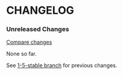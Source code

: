 # CHANGELOG

### Unreleased Changes

[Compare changes](https://github.com/codevise/pageflow-new-pages-box/compare/1-5-stable...master)

None so far.

See
[1-5-stable branch](https://github.com/codevise/pageflow-new-pages-box/blob/1-5-stable/CHANGELOG.md)
for previous changes.
